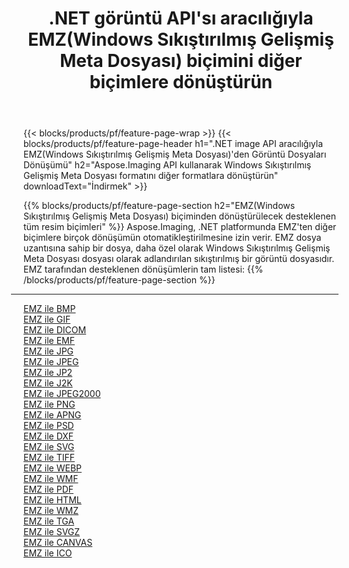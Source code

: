 ﻿---
title: .NET görüntü API'sı aracılığıyla EMZ(Windows Sıkıştırılmış Gelişmiş Meta Dosyası) biçimini diğer biçimlere dönüştürün 
weight: 3920
url: /tr/net/conversion/from/emz 
lang: tr
langdirlevel: 2
locales: zh-hans,ja,it,ru,de,es,fr,nl,id,lt,pl,pt,vi,tr,ko,zh-hant,ar,hi,th,sv,cs,uk,he
description: Aspose.Imaging'i kullanarak EMZ(Windows Sıkıştırılmış Gelişmiş Meta Dosyası) biçimini kolayca başka biçimlere dönüştürebilirsiniz
---

{{< blocks/products/pf/feature-page-wrap >}}
{{< blocks/products/pf/feature-page-header h1=".NET image API aracılığıyla EMZ(Windows Sıkıştırılmış Gelişmiş Meta Dosyası)'den Görüntü Dosyaları Dönüşümü" h2="Aspose.Imaging API kullanarak Windows Sıkıştırılmış Gelişmiş Meta Dosyası formatını diğer formatlara dönüştürün" downloadText="İndirmek" >}}


{{% blocks/products/pf/feature-page-section  h2="EMZ(Windows Sıkıştırılmış Gelişmiş Meta Dosyası) biçiminden dönüştürülecek desteklenen tüm resim biçimleri" %}}
Aspose.Imaging, .NET platformunda EMZ'ten diğer biçimlere birçok dönüşümün otomatikleştirilmesine izin verir. EMZ dosya uzantısına sahip bir dosya, daha özel olarak Windows Sıkıştırılmış Gelişmiş Meta Dosyası dosyası olarak adlandırılan sıkıştırılmış bir görüntü dosyasıdır.
<br/>
EMZ tarafından desteklenen dönüşümlerin tam listesi:
{{% /blocks/products/pf/feature-page-section %}}
<div class="container-fluid productfamilypage bg-gray">
    <div class="convertypes bg-gray agp-content section">
        <div class="container">
		<hr style="margin-left:-20px;"/>
		<div class="row other-converters">
		    <div class='col-md-2 other-converter remove-lp remove-rp'><a href="/imaging/tr/net/conversion/emz-to-bmp" >EMZ ile BMP</a></div><div class='col-md-2 other-converter remove-lp remove-rp'><a href="/imaging/tr/net/conversion/emz-to-gif" >EMZ ile GIF</a></div><div class='col-md-2 other-converter remove-lp remove-rp'><a href="/imaging/tr/net/conversion/emz-to-dicom" >EMZ ile DICOM</a></div><div class='col-md-2 other-converter remove-lp remove-rp'><a href="/imaging/tr/net/conversion/emz-to-emf" >EMZ ile EMF</a></div><div class='col-md-2 other-converter remove-lp remove-rp'><a href="/imaging/tr/net/conversion/emz-to-jpg" >EMZ ile JPG</a></div><div class='col-md-2 other-converter remove-lp remove-rp'><a href="/imaging/tr/net/conversion/emz-to-jpeg" >EMZ ile JPEG</a></div><div class='col-md-2 other-converter remove-lp remove-rp'><a href="/imaging/tr/net/conversion/emz-to-jp2" >EMZ ile JP2</a></div><div class='col-md-2 other-converter remove-lp remove-rp'><a href="/imaging/tr/net/conversion/emz-to-j2k" >EMZ ile J2K</a></div><div class='col-md-2 other-converter remove-lp remove-rp'><a href="/imaging/tr/net/conversion/emz-to-jpeg2000" >EMZ ile JPEG2000</a></div><div class='col-md-2 other-converter remove-lp remove-rp'><a href="/imaging/tr/net/conversion/emz-to-png" >EMZ ile PNG</a></div><div class='col-md-2 other-converter remove-lp remove-rp'><a href="/imaging/tr/net/conversion/emz-to-apng" >EMZ ile APNG</a></div><div class='col-md-2 other-converter remove-lp remove-rp'><a href="/imaging/tr/net/conversion/emz-to-psd" >EMZ ile PSD</a></div><div class='col-md-2 other-converter remove-lp remove-rp'><a href="/imaging/tr/net/conversion/emz-to-dxf" >EMZ ile DXF</a></div><div class='col-md-2 other-converter remove-lp remove-rp'><a href="/imaging/tr/net/conversion/emz-to-svg" >EMZ ile SVG</a></div><div class='col-md-2 other-converter remove-lp remove-rp'><a href="/imaging/tr/net/conversion/emz-to-tiff" >EMZ ile TIFF</a></div><div class='col-md-2 other-converter remove-lp remove-rp'><a href="/imaging/tr/net/conversion/emz-to-webp" >EMZ ile WEBP</a></div><div class='col-md-2 other-converter remove-lp remove-rp'><a href="/imaging/tr/net/conversion/emz-to-wmf" >EMZ ile WMF</a></div><div class='col-md-2 other-converter remove-lp remove-rp'><a href="/imaging/tr/net/conversion/emz-to-pdf" >EMZ ile PDF</a></div><div class='col-md-2 other-converter remove-lp remove-rp'><a href="/imaging/tr/net/conversion/emz-to-html" >EMZ ile HTML</a></div><div class='col-md-2 other-converter remove-lp remove-rp'><a href="/imaging/tr/net/conversion/emz-to-wmz" >EMZ ile WMZ</a></div><div class='col-md-2 other-converter remove-lp remove-rp'><a href="/imaging/tr/net/conversion/emz-to-tga" >EMZ ile TGA</a></div><div class='col-md-2 other-converter remove-lp remove-rp'><a href="/imaging/tr/net/conversion/emz-to-svgz" >EMZ ile SVGZ</a></div><div class='col-md-2 other-converter remove-lp remove-rp'><a href="/imaging/tr/net/conversion/emz-to-canvas" >EMZ ile CANVAS</a></div><div class='col-md-2 other-converter remove-lp remove-rp'><a href="/imaging/tr/net/conversion/emz-to-ico" >EMZ ile ICO</a></div>
                </div>
        </div>
    </div>
</div>
<br/>

